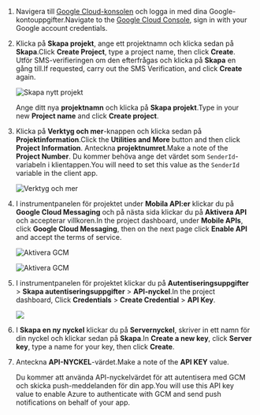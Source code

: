 
1. <span data-ttu-id="5c4c6-101">Navigera till [Google Cloud-konsolen](https://console.developers.google.com/project) och logga in med dina Google-kontouppgifter.</span><span class="sxs-lookup"><span data-stu-id="5c4c6-101">Navigate to the [Google Cloud Console](https://console.developers.google.com/project), sign in with your Google account credentials.</span></span> 
2. <span data-ttu-id="5c4c6-102">Klicka på **Skapa projekt**, ange ett projektnamn och klicka sedan på **Skapa**.</span><span class="sxs-lookup"><span data-stu-id="5c4c6-102">Click **Create Project**, type a project name, then click **Create**.</span></span> <span data-ttu-id="5c4c6-103">Utför SMS-verifieringen om den efterfrågas och klicka på **Skapa** en gång till.</span><span class="sxs-lookup"><span data-stu-id="5c4c6-103">If requested, carry out the SMS Verification, and click **Create** again.</span></span>
   
    ![Skapa nytt projekt](./media/mobile-services-enable-google-cloud-messaging/mobile-services-google-new-project.png)   
   
     <span data-ttu-id="5c4c6-105">Ange ditt nya **projektnamn** och klicka på **Skapa projekt**.</span><span class="sxs-lookup"><span data-stu-id="5c4c6-105">Type in your new **Project name** and click **Create project**.</span></span>
3. <span data-ttu-id="5c4c6-106">Klicka på **Verktyg och mer**-knappen och klicka sedan på **Projektinformation**.</span><span class="sxs-lookup"><span data-stu-id="5c4c6-106">Click the **Utilities and More** button and then click **Project Information**.</span></span> <span data-ttu-id="5c4c6-107">Anteckna **projektnumret**.</span><span class="sxs-lookup"><span data-stu-id="5c4c6-107">Make a note of the **Project Number**.</span></span> <span data-ttu-id="5c4c6-108">Du kommer behöva ange det värdet som `SenderId`-variabeln i klientappen.</span><span class="sxs-lookup"><span data-stu-id="5c4c6-108">You will need to set this value as the `SenderId` variable in the client app.</span></span>
   
    ![Verktyg och mer](./media/mobile-services-enable-google-cloud-messaging/notification-hubs-utilities-and-more.png)
4. <span data-ttu-id="5c4c6-110">I instrumentpanelen för projektet under **Mobila API:er** klickar du på **Google Cloud Messaging** och på nästa sida klickar du på **Aktivera API** och accepterar villkoren.</span><span class="sxs-lookup"><span data-stu-id="5c4c6-110">In the project dashboard, under **Mobile APIs**, click **Google Cloud Messaging**, then on the next page click **Enable API** and accept the terms of service.</span></span> 
   
    ![Aktivera GCM](./media/mobile-services-enable-google-cloud-messaging/enable-GCM.png)
   
    ![Aktivera GCM](./media/mobile-services-enable-google-cloud-messaging/enable-gcm-2.png) 
5. <span data-ttu-id="5c4c6-113">I instrumentpanelen för projektet klickar du på **Autentiseringsuppgifter** > **Skapa autentiseringsuppgifter** > **API-nyckel**.</span><span class="sxs-lookup"><span data-stu-id="5c4c6-113">In the project dashboard, Click **Credentials** > **Create Credential** > **API Key**.</span></span> 
   
    ![](./media/mobile-services-enable-google-cloud-messaging/mobile-services-google-create-server-key.png)
6. <span data-ttu-id="5c4c6-114">I **Skapa en ny nyckel** klickar du på **Servernyckel**, skriver in ett namn för din nyckel och klickar sedan på **Skapa**.</span><span class="sxs-lookup"><span data-stu-id="5c4c6-114">In **Create a new key**, click **Server key**, type a name for your key, then click **Create**.</span></span>
7. <span data-ttu-id="5c4c6-115">Anteckna **API-NYCKEL**-värdet.</span><span class="sxs-lookup"><span data-stu-id="5c4c6-115">Make a note of the **API KEY** value.</span></span>
   
    <span data-ttu-id="5c4c6-116">Du kommer att använda API-nyckelvärdet för att autentisera med GCM och skicka push-meddelanden för din app.</span><span class="sxs-lookup"><span data-stu-id="5c4c6-116">You will use this API key value to enable Azure to authenticate with GCM and send push notifications on behalf of your app.</span></span>

